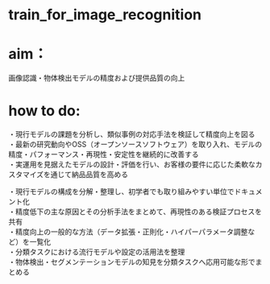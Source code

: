 # train_for_image_recognition
# aim：
画像認識・物体検出モデルの精度および提供品質の向上

# how to do:
・現行モデルの課題を分析し、類似事例の対応手法を検証して精度向上を図る  
・最新の研究動向やOSS（オープンソースソフトウェア）を取り入れ、モデルの精度・パフォーマンス・再現性・安定性を継続的に改善する  
・実運用を見据えたモデルの設計・評価を行い、お客様の要件に応じた柔軟なカスタマイズを通じて納品品質を高める  

・現行モデルの構成を分解・整理し、初学者でも取り組みやすい単位でドキュメント化  
・精度低下の主な原因とその分析手法をまとめて、再現性のある検証プロセスを共有  
・精度向上の一般的な方法（データ拡張・正則化・ハイパーパラメータ調整など）を一覧化  
・分類タスクにおける流行モデルや設定の活用法を整理  
・物体検出・セグメンテーションモデルの知見を分類タスクへ応用可能な形でまとめる  
